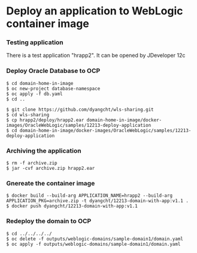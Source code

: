 # Deploy an application to WebLogic container image

### Testing application
There is a test application "hrapp2". It can be opened by JDeveloper 12c

### Deploy Oracle Database to OCP
```
$ cd domain-home-in-image
$ oc new-project database-namespace
$ oc apply -f db.yaml
$ cd ..
```

```
$ git clone https://github.com/dyangcht/wls-sharing.git
$ cd wls-sharing
$ cp hrapp2/deploy/hrapp2.ear domain-home-in-image/docker-images/OracleWebLogic/samples/12213-deploy-application
$ cd domain-home-in-image/docker-images/OracleWebLogic/samples/12213-deploy-application
```
### Archiving the application
```
$ rm -f archive.zip
$ jar -cvf archive.zip hrapp2.ear
```

### Gnereate the container image
```
$ docker build --build-arg APPLICATION_NAME=hrapp2 --build-arg APPLICATION_PKG=archive.zip -t dyangcht/12213-domain-with-app:v1.1 .
$ docker push dyangcht/12213-domain-with-app:v1.1
```

### Redeploy the domain to OCP
```
$ cd ../../../../
$ oc delete -f outputs/weblogic-domains/sample-domain1/domain.yaml
$ oc apply -f outputs/weblogic-domains/sample-domain1/domain.yaml
```
